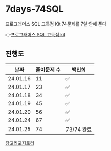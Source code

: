 # 7days-74SQL

프로그래머스 SQL 고득점 Kit 74문제를 7일 안에 푼다

👉[프로그래머스 SQL 고득점 kit](https://school.programmers.co.kr/learn/challenges?tab=sql_practice_kit)


## 진행도

|    날짜    | 풀이문제 수 | 백민희      |
|:--------:|--------|----------|
| 24.01.16 | 11     | ✅        |
| 24.01.17 | 23     | ✅        |
| 24.01.18 | 34     | ✅        |
| 24.01.19 | 45     | ✅        |
| 24.01.20 | 56     | ✅        |
| 24.01.24 | 67     | ✅        |
| 24.01.25 | 74     | 73/74 완료 |


[참고리포지토리](https://github.com/junhyeongkim2/SW-Maestro-7day-69SQL/tree/main)